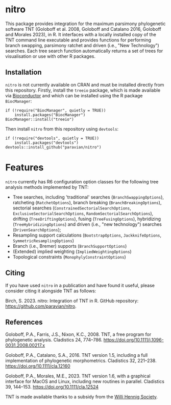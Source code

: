 # nitro

This package provides integration for the maximum parsimony phylogenetic
software TNT (Goloboff et al. 2008, Goloboff and Catalano 2016, Goloboff and
Morales 2023), in R. It interfaces with a locally installed copy of the TNT
command line executable and provides functions for performing branch swapping,
parsimony ratchet and driven (i.e., "New Technology") searches. Each tree search
function automatically returns a set of trees for visualisation or use with
other R packages.

## Installation
 

`nitro` is not currently available on CRAN and must be installed directly from
this repository. Firstly, install the `treeio` package, which is made available
via [Bioconductor](https://bioconductor.org) and which can be installed using
the R package `BiocManager`:

```
if (!require("BiocManager", quietly = TRUE))
    install.packages("BiocManager")
BiocManager::install("treeio")
```

Then install `nitro` from this repository using `devtools`:

```
if (!require("devtools", quietly = TRUE))
    install.packages("devtools")
devtools::install_github("paravian/nitro")
```

# Features

`nitro` currently has R6 configuration option classes for the following tree
analysis methods implemented by TNT:

* Tree searches, including 'traditional' searches (`BranchSwappingOptions`),
ratcheting (`RatchetOptions`), branch breaking (`BranchBreakingOptions`),
sectorial searches (`ConstrainedSectorialSearchOptions`, 
`ExclusiveSectorialSearchOptions`, `RandomSectorialSearchOptions`), drifting 
(`TreeDriftingOptions`), fusing (`TreeFusingOptions`), hybridizing 
(`TreeHybridizingOptions`) and driven (i.e., "new technology") searches 
(`DrivenSearchOptions`);
* Resampling support calculations (`BootstrapOptions`, `JackknifeOptions`, 
`SymmetricResamplingOptions`)
* Branch (i.e., Bremer) supports (`BranchSupportOptions`)
* (Extended) implied weighting (`ImpliedWeightingOptions`)
* Topological constraints (`MonophylyConstraintOptions`)

## Citing

If you have used `nitro` in a publication and have found it useful, please
consider citing it alongside TNT as follows:

Birch, S. 2023. nitro: Integration of TNT in R. GitHub repository:
https://github.com/paravian/nitro.

## References

Goloboff, P.A., Farris, J.S., Nixon, K.C., 2008. TNT, a free program for
phylogenetic analysis. Cladistics 24, 774–786.
https://doi.org/10.1111/j.1096-0031.2008.00217.x

Goloboff, P.A., Catalano, S.A., 2016. TNT version 1.5, including a full
implementation of phylogenetic morphometrics. Cladistics 32, 221–238.
https://doi.org/10.1111/cla.12160

Goloboff, P.A., Morales, M.E., 2023. TNT version 1.6, with a graphical interface
for MacOS and Linux, including new routines in parallel. Cladistics 39, 144–153. https://doi.org/10.1111/cla.12524


TNT is made available thanks to a subsidy from the
[Willi Hennig Society](https://cladistics.org/).
